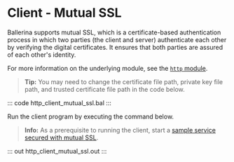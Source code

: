 # Client - Mutual SSL

Ballerina supports mutual SSL, which is a certificate-based authentication process in which two parties (the client and server) authenticate each other by verifying the digital certificates. It ensures that both parties are assured of each other's identity.

For more information on the underlying module, see the [`http` module](https://lib.ballerina.io/ballerina/http/latest/).

>**Tip:** You may need to change the certificate file path, private key file path, and trusted certificate file path in the code below.

::: code http_client_mutual_ssl.bal :::

Run the client program by executing the command below.

>**Info:** As a prerequisite to running the client, start a [sample service secured with mutual SSL](-example/http-service-mutual-ssl/).

::: out http_client_mutual_ssl.out :::
